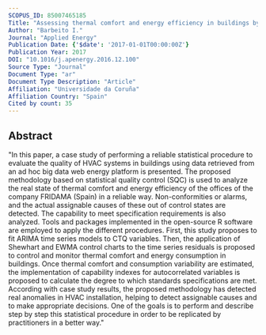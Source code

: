 ```yaml
---
SCOPUS_ID: 85007465185
Title: "Assessing thermal comfort and energy efficiency in buildings by statistical quality control for autocorrelated data"
Author: "Barbeito I."
Journal: "Applied Energy"
Publication Date: {'$date': '2017-01-01T00:00:00Z'}
Publication Year: 2017
DOI: "10.1016/j.apenergy.2016.12.100"
Source Type: "Journal"
Document Type: "ar"
Document Type Description: "Article"
Affiliation: "Universidade da Coruña"
Affiliation Country: "Spain"
Cited by count: 35
---
```


## Abstract
"In this paper, a case study of performing a reliable statistical procedure to evaluate the quality of HVAC systems in buildings using data retrieved from an ad hoc big data web energy platform is presented. The proposed methodology based on statistical quality control (SQC) is used to analyze the real state of thermal comfort and energy efficiency of the offices of the company FRIDAMA (Spain) in a reliable way. Non-conformities or alarms, and the actual assignable causes of these out of control states are detected. The capability to meet specification requirements is also analyzed. Tools and packages implemented in the open-source R software are employed to apply the different procedures. First, this study proposes to fit ARIMA time series models to CTQ variables. Then, the application of Shewhart and EWMA control charts to the time series residuals is proposed to control and monitor thermal comfort and energy consumption in buildings. Once thermal comfort and consumption variability are estimated, the implementation of capability indexes for autocorrelated variables is proposed to calculate the degree to which standards specifications are met. According with case study results, the proposed methodology has detected real anomalies in HVAC installation, helping to detect assignable causes and to make appropriate decisions. One of the goals is to perform and describe step by step this statistical procedure in order to be replicated by practitioners in a better way."
